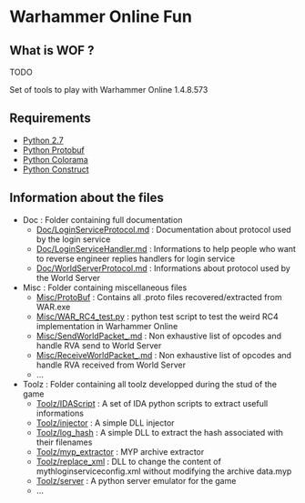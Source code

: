 # Warhammer Online Fun

## What is WOF ?

TODO

Set of tools to play with Warhammer Online 1.4.8.573

## Requirements

* [Python 2.7][python_2_7]
* [Python Protobuf][python_protobuf]
* [Python Colorama][python_colorama]
* [Python Construct][python_construct]

## Information about the files

* Doc : Folder containing full documentation
    * [Doc/LoginServiceProtocol.md](Doc/LoginServiceProtocol.md) : Documentation about protocol used by the
      login service
    * [Doc/LoginServiceHandler.md](Doc/LoginServiceHandler.md) : Informations
      to help people who want to reverse engineer replies handlers for login service
    * [Doc/WorldServerProtocol.md](Doc/WorldServerProtocol.md) : Informations about protocol used by the World Server
* Misc : Folder containing miscellaneous files
	* [Misc/ProtoBuf](Misc/ProtoBuf) : Contains all .proto files recovered/extracted from WAR.exe
	* [Misc/WAR_RC4_test.py](Misc/WAR_RC4_test.py) : python test script to test the weird RC4 implementation in Warhammer Online
	* [Misc/SendWorldPacket_.md](Misc/SendWorldPacket_.md) : Non exhaustive list of opcodes and handle RVA send to World Server
	* [Misc/ReceiveWorldPacket_.md](Misc/ReceiveWorldPacket_.md) : Non exhaustive list of opcodes and handle RVA received from World Server
	* ...
* Toolz : Folder containing all toolz developped during the stud of the game
	* [Toolz/IDAScript](Toolz/IDAScript) : A set of IDA python scripts to extract usefull informations
	* [Toolz/injector](Toolz/injector) : A simple DLL injector
	* [Toolz/log_hash](Toolz/log_hash) : A simple DLL to extract the hash associated with their filenames
	* [Toolz/myp_extractor](Toolz/myp_extractor) : MYP archive extractor
	* [Toolz/replace_xml](Toolz/replace_xml) : DLL to change the content of mythloginserviceconfig.xml without modifying the archive data.myp
	* [Toolz/server](Toolz/server) : A python server emulator for the game
	* ...

[python_2_7]: http://www.python.org/getit/
[python_protobuf]: https://developers.google.com/protocol-buffers/docs/pythontutorial
[python_colorama]: https://pypi.python.org/pypi/colorama#downloads
[python_construct]: https://pypi.python.org/pypi/construct